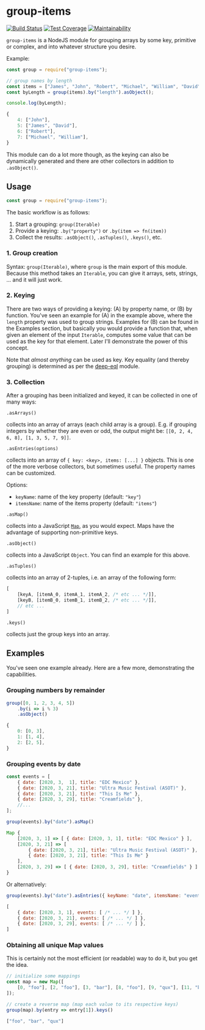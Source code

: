 # group-items

[![Build Status](https://travis-ci.com/meyfa/group-items.svg?branch=master)](https://travis-ci.com/meyfa/group-items)
[![Test Coverage](https://api.codeclimate.com/v1/badges/5935873a1c2a7f1ac334/test_coverage)](https://codeclimate.com/github/meyfa/group-items/test_coverage)
[![Maintainability](https://api.codeclimate.com/v1/badges/5935873a1c2a7f1ac334/maintainability)](https://codeclimate.com/github/meyfa/group-items/maintainability)

`group-items` is a NodeJS module for grouping arrays by some key, primitive or
complex, and into whatever structure you desire.

Example:

```js
const group = require("group-items");

// group names by length
const items = ["James", "John", "Robert", "Michael", "William", "David"];
const byLength = group(items).by("length").asObject();

console.log(byLength);
```

```js
{
    4: ["John"],
    5: ["James", "David"],
    6: ["Robert"],
    7: ["Michael", "William"],
}
```

This module can do a lot more though, as the keying can also be dynamically
generated and there are other collectors in addition to `.asObject()`.


## Usage

```js
const group = require("group-items");
```

The basic workflow is as follows:

1. Start a grouping: `group(Iterable)`
2. Provide a keying: `.by("property")` or `.by(item => fn(item))`
3. Collect the results: `.asObject()`, `.asTuples()`, `.keys()`, etc.

### 1. Group creation

Syntax: `group(Iterable)`, where `group` is the main export of this module.
Because this method takes an `Iterable`, you can give it arrays, sets, strings,
... and it will just work.

### 2. Keying

There are two ways of providing a keying: (A) by property name, or
(B) by function. You've seen an example for (A) in the example above, where the
`length` property was used to group strings. Examples for (B) can be found in
the Examples section, but basically you would provide a function that, when
given an element of the input `Iterable`, computes some value that can be used
as the key for that element. Later I'll demonstrate the power of this concept.

Note that *almost anything* can be used as key. Key equality (and thereby
grouping) is determined as per the
[deep-eql](https://github.com/chaijs/deep-eql) module.

### 3. Collection

After a grouping has been initialized and keyed, it can be collected in one of
many ways:

`.asArrays()`

collects into an array of arrays (each child array is a group).
E.g. if grouping integers by whether they are even or odd, the output might be:
`[[0, 2, 4, 6, 8], [1, 3, 5, 7, 9]]`.

`.asEntries(options)`

collects into an array of `{ key: <key>, items: [...] }` objects. This is one
of the more verbose collectors, but sometimes useful. The property names can be
customized.

Options:

- `keyName`: name of the key property (default: `"key"`)
- `itemsName`: name of the items property (default: `"items"`)

`.asMap()`

collects into a JavaScript
[`Map`](https://developer.mozilla.org/en-US/docs/Web/JavaScript/Reference/Global_Objects/Map),
as you would expect. Maps have the advantage of supporting non-primitive keys.

`.asObject()`

collects into a JavaScript `Object`. You can find an example for this above.

`.asTuples()`

collects into an array of 2-tuples, i.e. an array of the following form:

```js
[
    [keyA, [itemA_0, itemA_1, itemA_2, /* etc ... */]],
    [keyB, [itemB_0, itemB_1, itemB_2, /* etc ... */]],
    // etc ...
]
```

`.keys()`

collects just the group keys into an array.


## Examples

You've seen one example already. Here are a few more, demonstrating the
capabilities.

### Grouping numbers by remainder

```js
group([0, 1, 2, 3, 4, 5])
    .by(i => i % 3)
    .asObject()
```

```js
{
    0: [0, 3],
    1: [1, 4],
    2: [2, 5],
}
```

### Grouping events by date

```js
const events = [
    { date: [2020, 3,  1], title: "EDC Mexico" },
    { date: [2020, 3, 21], title: "Ultra Music Festival (ASOT)" },
    { date: [2020, 3, 21], title: "This Is Me" },
    { date: [2020, 3, 29], title: "Creamfields" },
    //...
];

group(events).by("date").asMap()
```

```js
Map {
    [2020, 3, 1] => [ { date: [2020, 3, 1], title: "EDC Mexico" } ],
    [2020, 3, 21] => [
        { date: [2020, 3, 21], title: "Ultra Music Festival (ASOT)" },
        { date: [2020, 3, 21], title: "This Is Me" }
    ],
    [2020, 3, 29] => [ { date: [2020, 3, 29], title: "Creamfields" } ]
}
```

Or alternatively:

```js
group(events).by("date").asEntries({ keyName: "date", itemsName: "events" })
```

```js
[
    { date: [2020, 3, 1], events: [ /* ... */ ] },
    { date: [2020, 3, 21], events: [ /* ... */ ] },
    { date: [2020, 3, 29], events: [ /* ... */ ] },
]
```

### Obtaining all unique Map values

This is certainly not the most efficient (or readable) way to do it, but you get
the idea.

```js
// initialize some mappings
const map = new Map([
    [0, "foo"], [2, "foo"], [3, "bar"], [8, "foo"], [9, "qux"], [11, "bar"],
]);

// create a reverse map (map each value to its respective keys)
group(map).by(entry => entry[1]).keys()
```

```js
["foo", "bar", "qux"]
```
